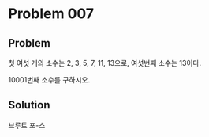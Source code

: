 # Problem 007

## Problem

첫 여섯 개의 소수는 2, 3, 5, 7, 11, 13으로, 여섯번째 소수는 13이다.

10001번째 소수를 구하시오.

## Solution

브루트 포-스